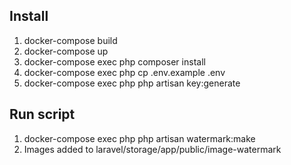 ## Install

1. docker-compose build <br>
2. docker-compose up </br>
3. docker-compose exec php composer install </br>
4. docker-compose exec php cp .env.example .env </br>
5. docker-compose exec php php artisan key:generate </br>
## Run script
1. docker-compose exec php php artisan watermark:make </br>
2. Images added to laravel/storage/app/public/image-watermark </br>